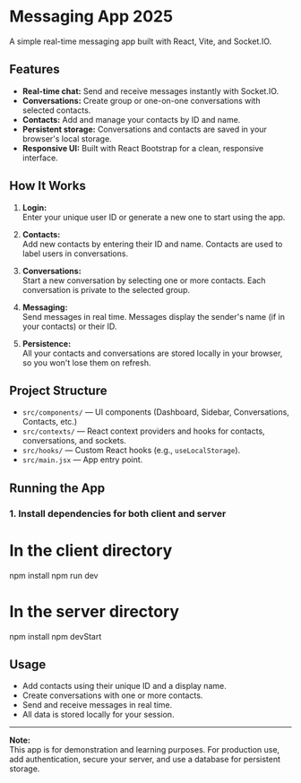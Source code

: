# Messaging App 2025

A simple real-time messaging app built with React, Vite, and Socket.IO.

## Features

-   **Real-time chat:** Send and receive messages instantly with Socket.IO.
-   **Conversations:** Create group or one-on-one conversations with selected contacts.
-   **Contacts:** Add and manage your contacts by ID and name.
-   **Persistent storage:** Conversations and contacts are saved in your browser's local storage.
-   **Responsive UI:** Built with React Bootstrap for a clean, responsive interface.

## How It Works

1. **Login:**  
   Enter your unique user ID or generate a new one to start using the app.

2. **Contacts:**  
   Add new contacts by entering their ID and name. Contacts are used to label users in conversations.

3. **Conversations:**  
   Start a new conversation by selecting one or more contacts. Each conversation is private to the selected group.

4. **Messaging:**  
   Send messages in real time. Messages display the sender's name (if in your contacts) or their ID.

5. **Persistence:**  
   All your contacts and conversations are stored locally in your browser, so you won't lose them on refresh.

## Project Structure

-   `src/components/` — UI components (Dashboard, Sidebar, Conversations, Contacts, etc.)
-   `src/contexts/` — React context providers and hooks for contacts, conversations, and sockets.
-   `src/hooks/` — Custom React hooks (e.g., `useLocalStorage`).
-   `src/main.jsx` — App entry point.

## Running the App

### 1. Install dependencies for both client and server

# In the client directory

npm install
npm run dev

# In the server directory

npm install
npm devStart

## Usage

-   Add contacts using their unique ID and a display name.
-   Create conversations with one or more contacts.
-   Send and receive messages in real time.
-   All data is stored locally for your session.

---

**Note:**  
This app is for demonstration and learning purposes. For production use, add authentication, secure your server, and use a database for persistent storage.
